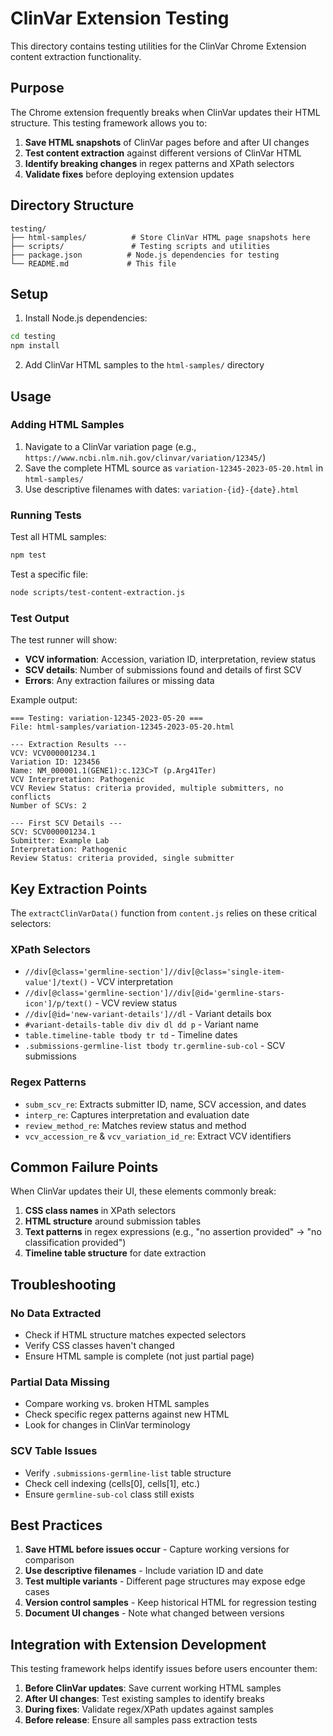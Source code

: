 # ClinVar Extension Testing

This directory contains testing utilities for the ClinVar Chrome Extension content extraction functionality.

## Purpose

The Chrome extension frequently breaks when ClinVar updates their HTML structure. This testing framework allows you to:

1. **Save HTML snapshots** of ClinVar pages before and after UI changes
2. **Test content extraction** against different versions of ClinVar HTML
3. **Identify breaking changes** in regex patterns and XPath selectors
4. **Validate fixes** before deploying extension updates

## Directory Structure

```
testing/
├── html-samples/          # Store ClinVar HTML page snapshots here
├── scripts/               # Testing scripts and utilities
├── package.json          # Node.js dependencies for testing
└── README.md             # This file
```

## Setup

1. Install Node.js dependencies:
```bash
cd testing
npm install
```

2. Add ClinVar HTML samples to the `html-samples/` directory

## Usage

### Adding HTML Samples

1. Navigate to a ClinVar variation page (e.g., `https://www.ncbi.nlm.nih.gov/clinvar/variation/12345/`)
2. Save the complete HTML source as `variation-12345-2023-05-20.html` in `html-samples/`
3. Use descriptive filenames with dates: `variation-{id}-{date}.html`

### Running Tests

Test all HTML samples:
```bash
npm test
```

Test a specific file:
```bash
node scripts/test-content-extraction.js
```

### Test Output

The test runner will show:
- **VCV information**: Accession, variation ID, interpretation, review status
- **SCV details**: Number of submissions found and details of first SCV
- **Errors**: Any extraction failures or missing data

Example output:
```
=== Testing: variation-12345-2023-05-20 ===
File: html-samples/variation-12345-2023-05-20.html

--- Extraction Results ---
VCV: VCV000001234.1
Variation ID: 123456
Name: NM_000001.1(GENE1):c.123C>T (p.Arg41Ter)
VCV Interpretation: Pathogenic
VCV Review Status: criteria provided, multiple submitters, no conflicts
Number of SCVs: 2

--- First SCV Details ---
SCV: SCV000001234.1
Submitter: Example Lab
Interpretation: Pathogenic
Review Status: criteria provided, single submitter
```

## Key Extraction Points

The `extractClinVarData()` function from `content.js` relies on these critical selectors:

### XPath Selectors
- `//div[@class='germline-section']//div[@class='single-item-value']/text()` - VCV interpretation
- `//div[@class='germline-section']//div[@id='germline-stars-icon']/p/text()` - VCV review status
- `//div[@id='new-variant-details']//dl` - Variant details box
- `#variant-details-table div div dl dd p` - Variant name
- `table.timeline-table tbody tr td` - Timeline dates
- `.submissions-germline-list tbody tr.germline-sub-col` - SCV submissions

### Regex Patterns
- `subm_scv_re`: Extracts submitter ID, name, SCV accession, and dates
- `interp_re`: Captures interpretation and evaluation date
- `review_method_re`: Matches review status and method
- `vcv_accession_re` & `vcv_variation_id_re`: Extract VCV identifiers

## Common Failure Points

When ClinVar updates their UI, these elements commonly break:

1. **CSS class names** in XPath selectors
2. **HTML structure** around submission tables
3. **Text patterns** in regex expressions (e.g., "no assertion provided" → "no classification provided")
4. **Timeline table structure** for date extraction

## Troubleshooting

### No Data Extracted
- Check if HTML structure matches expected selectors
- Verify CSS classes haven't changed
- Ensure HTML sample is complete (not just partial page)

### Partial Data Missing
- Compare working vs. broken HTML samples
- Check specific regex patterns against new HTML
- Look for changes in ClinVar terminology

### SCV Table Issues
- Verify `.submissions-germline-list` table structure
- Check cell indexing (cells[0], cells[1], etc.)
- Ensure `germline-sub-col` class still exists

## Best Practices

1. **Save HTML before issues occur** - Capture working versions for comparison
2. **Use descriptive filenames** - Include variation ID and date
3. **Test multiple variants** - Different page structures may expose edge cases
4. **Version control samples** - Keep historical HTML for regression testing
5. **Document UI changes** - Note what changed between versions

## Integration with Extension Development

This testing framework helps identify issues before users encounter them:

1. **Before ClinVar updates**: Save current working HTML samples
2. **After UI changes**: Test existing samples to identify breaks  
3. **During fixes**: Validate regex/XPath updates against samples
4. **Before release**: Ensure all samples pass extraction tests